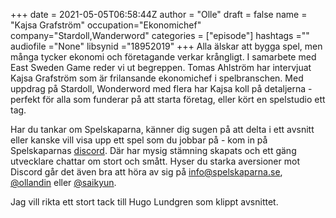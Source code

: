 +++ 
date = 2021-05-05T06:58:44Z
author = "Olle"
draft = false
name = "Kajsa Grafström"
occupation="Ekonomichef"
company="Stardoll,Wanderword"
categories = ["episode"]
hashtags =""
audiofile ="None"
libsynid ="18952019"
+++
Alla älskar att bygga spel, men många tycker ekonomi och företagande verkar krångligt. I samarbete med East Sweden Game reder vi ut begreppen. Tomas Ahlström har intervjuat Kajsa Grafström som är frilansande ekonomichef i spelbranschen. Med uppdrag på Stardoll, Wonderword med flera har Kajsa koll på detaljerna - perfekt för alla som funderar på att starta företag, eller kört en spelstudio ett tag.

Har du tankar om Spelskaparna, känner dig sugen på att delta i ett avsnitt eller kanske vill visa upp ett spel som du jobbar på - kom in på Spelskaparnas [discord](https://discord.gg/hBHEXss). Där har mysig stämning skapats och ett gäng utvecklare chattar om stort och smått. Hyser du starka aversioner mot Discord går det även bra att höra av sig på info@spelskaparna.se, [@ollandin](https://twitter.com/ollelandin) eller [@saikyun](https://twitter.com/Saikyun).

Jag vill rikta ett stort tack till Hugo Lundgren som klippt avsnittet.